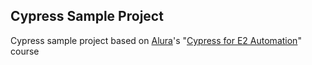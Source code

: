 ## Cypress Sample Project

Cypress sample project based on [Alura](https://alura.com.br/)'s "[Cypress for E2  Automation](https://cursos.alura.com.br/course/cypress-automatizando-testes-e2e/)" course

